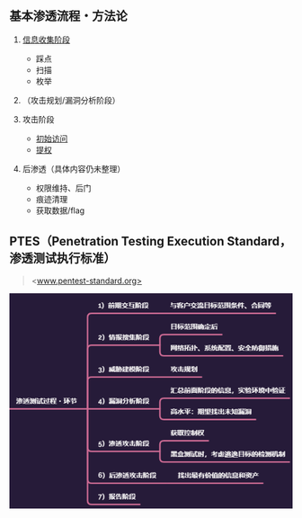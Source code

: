 ## 基本渗透流程・方法论

1. [信息收集阶段](../GatheringInformation/GatheringInformation.md)
    - 踩点
    - 扫描
    - 枚举

1. （攻击规划/漏洞分析阶段）

1. 攻击阶段
    - [初始访问](../GainingAccess/waiting.md)
    - [提权](../EscalatingPrivilege/)

1. 后渗透（具体内容仍未整理）
    - 权限维持、后门
    - 痕迹清理
    - 获取数据/flag



## PTES（Penetration Testing Execution Standard，渗透测试执行标准）

> <www.pentest-standard.org>

![PTES](../static/img/MindMap/knowledge_PTES.png)